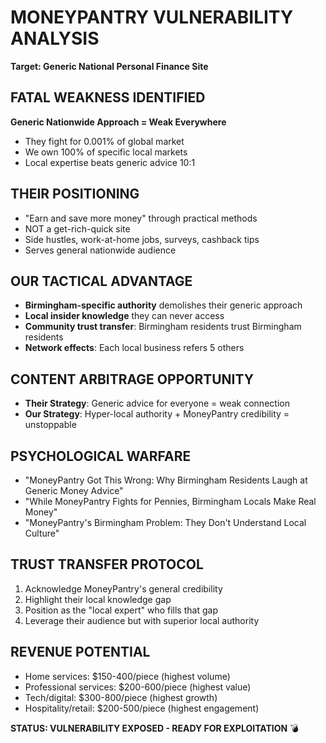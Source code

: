 # MONEYPANTRY VULNERABILITY ANALYSIS
**Target: Generic National Personal Finance Site**

## FATAL WEAKNESS IDENTIFIED
**Generic Nationwide Approach = Weak Everywhere**
- They fight for 0.001% of global market
- We own 100% of specific local markets
- Local expertise beats generic advice 10:1

## THEIR POSITIONING
- "Earn and save more money" through practical methods
- NOT a get-rich-quick site
- Side hustles, work-at-home jobs, surveys, cashback tips
- Serves general nationwide audience

## OUR TACTICAL ADVANTAGE
- **Birmingham-specific authority** demolishes their generic approach
- **Local insider knowledge** they can never access
- **Community trust transfer**: Birmingham residents trust Birmingham residents
- **Network effects**: Each local business refers 5 others

## CONTENT ARBITRAGE OPPORTUNITY
- **Their Strategy**: Generic advice for everyone = weak connection
- **Our Strategy**: Hyper-local authority + MoneyPantry credibility = unstoppable

## PSYCHOLOGICAL WARFARE
- "MoneyPantry Got This Wrong: Why Birmingham Residents Laugh at Generic Money Advice"
- "While MoneyPantry Fights for Pennies, Birmingham Locals Make Real Money"
- "MoneyPantry's Birmingham Problem: They Don't Understand Local Culture"

## TRUST TRANSFER PROTOCOL
1. Acknowledge MoneyPantry's general credibility
2. Highlight their local knowledge gap
3. Position as the "local expert" who fills that gap
4. Leverage their audience but with superior local authority

## REVENUE POTENTIAL
- Home services: $150-400/piece (highest volume)
- Professional services: $200-600/piece (highest value)  
- Tech/digital: $300-800/piece (highest growth)
- Hospitality/retail: $200-500/piece (highest engagement)

**STATUS: VULNERABILITY EXPOSED - READY FOR EXPLOITATION** 💣